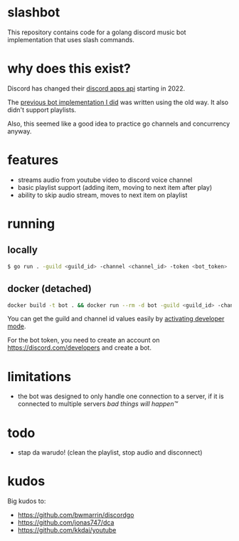 # slashbot

This repository contains code for a golang discord music bot implementation that uses slash commands.

# why does this exist?

Discord has changed their [discord apps api](https://discord.com/blog/slash-commands-are-here) starting in 2022.

The [previous bot implementation I did](https://github.com/cloud-discord/cloudfeed) was written using the old way.
It also didn't support playlists.

Also, this seemed like a good idea to practice go channels and concurrency anyway.

# features
- streams audio from youtube video to discord voice channel
- basic playlist support (adding item, moving to next item after play)
- ability to skip audio stream, moves to next item on playlist

# running

## locally
```bash
$ go run . -guild <guild_id> -channel <channel_id> -token <bot_token>
```

## docker (detached)
```bash
docker build -t bot . && docker run --rm -d bot -guild <guild_id> -channel <channel_id> -token <bot_token>
```
You can get the guild and channel id values easily by [activating developer mode](https://apps.uk/discord-developer-mode/).

For the bot token, you need to create an account on https://discord.com/developers and create a bot.

# limitations
- the bot was designed to only handle one connection to a server, 
  if it is connected to multiple servers <em>bad things will happen™️</em>

# todo
- stap da warudo! (clean the playlist, stop audio and disconnect)

# kudos
Big kudos to:
- https://github.com/bwmarrin/discordgo
- https://github.com/jonas747/dca
- https://github.com/kkdai/youtube